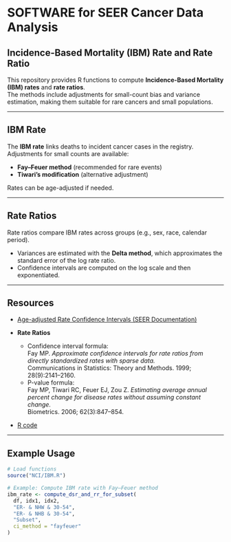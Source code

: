 # SOFTWARE for SEER Cancer Data Analysis

## Incidence-Based Mortality (IBM) Rate and Rate Ratio

This repository provides R functions to compute **Incidence-Based Mortality (IBM) rates** and **rate ratios**.  
The methods include adjustments for small-count bias and variance estimation, making them suitable for rare cancers and small populations.

---

##  IBM Rate
The **IBM rate** links deaths to incident cancer cases in the registry.  
Adjustments for small counts are available:
- **Fay–Feuer method** (recommended for rare events)  
- **Tiwari’s modification** (alternative adjustment)  

Rates can be age-adjusted if needed.

---

##  Rate Ratios
Rate ratios compare IBM rates across groups (e.g., sex, race, calendar period).  
- Variances are estimated with the **Delta method**, which approximates the standard error of the log rate ratio.  
- Confidence intervals are computed on the log scale and then exponentiated.

---

##  Resources

- [Age-adjusted Rate Confidence Intervals (SEER Documentation)](https://seer.cancer.gov/help/seerstat/equations-and-algorithms/rate-algorithms)

- **Rate Ratios**  
  - Confidence interval formula:  
    Fay MP. *Approximate confidence intervals for rate ratios from directly standardized rates with sparse data.*  
    Communications in Statistics: Theory and Methods. 1999; 28(9):2141–2160.  
  - P-value formula:  
    Fay MP, Tiwari RC, Feuer EJ, Zou Z. *Estimating average annual percent change for disease rates without assuming constant change.*  
    Biometrics. 2006; 62(3):847–854.

- [R code](NCI/IBM.R)


---

##  Example Usage

```r
# Load functions
source("NCI/IBM.R")

# Example: Compute IBM rate with Fay–Feuer method
ibm_rate <- compute_dsr_and_rr_for_subset(
  df, idx1, idx2,
  "ER- & NHW & 30-54",
  "ER- & NHB & 30-54",
  "Subset",
  ci_method = "fayfeuer"
)
```
